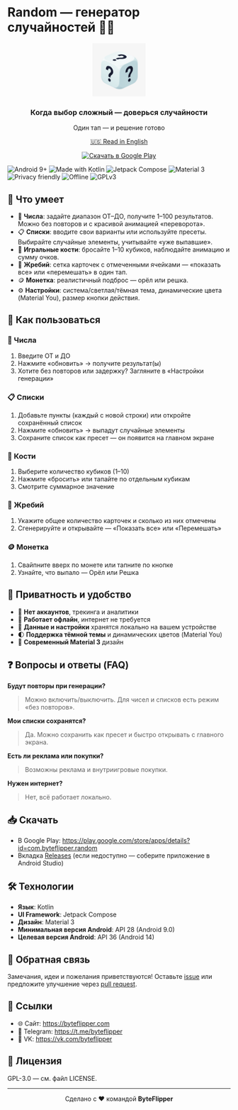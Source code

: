# Random — генератор случайностей 🎲✨

<div align="center">
  <img src="app/src/main/ic_launcher-playstore.png" alt="Random App Logo" width="120" height="120">
  <h3>Когда выбор сложный — доверься случайности</h3>
  <p>Один тап — и решение готово</p>
  <p><a href="README_EN.md">🇺🇸 Read in English</a></p>
  <p>
    <a href="https://play.google.com/store/apps/details?id=com.byteflipper.random">
      <img src="https://img.shields.io/badge/Get%20it%20on-Google%20Play-3DDC84?logo=googleplay&logoColor=white" alt="Скачать в Google Play" />
    </a>
  </p>
</div>

![Android 9+](https://img.shields.io/badge/Android-9%2B-3DDC84?logo=android&logoColor=white)
![Made with Kotlin](https://img.shields.io/badge/Made%20with-Kotlin-7F52FF?logo=kotlin&logoColor=white)
![Jetpack Compose](https://img.shields.io/badge/Jetpack%20Compose-UI-4285F4)
![Material 3](https://img.shields.io/badge/Material%203-Design-FF6F00)
![Privacy friendly](https://img.shields.io/badge/Privacy-friendly-00BFA5)
![Offline](https://img.shields.io/badge/Works-Offline-795548)
![GPLv3](https://img.shields.io/badge/License-GPLv3-black)

## 🚀 Что умеет

- 🔢 **Числа**: задайте диапазон ОТ–ДО, получите 1–100 результатов. Можно без повторов и с красивой анимацией «переворота».
- 📋 **Списки**: вводите свои варианты или используйте пресеты. Выбирайте случайные элементы, учитывайте «уже выпавшие».
- 🎲 **Игральные кости**: бросайте 1–10 кубиков, наблюдайте анимацию и сумму очков.
- 🎯 **Жребий**: сетка карточек с отмеченными ячейками — «показать все» или «перемешать» в один тап.
- 🪙 **Монетка**: реалистичный подброс — орёл или решка.
- ⚙️ **Настройки**: система/светлая/тёмная тема, динамические цвета (Material You), размер кнопки действия.

## 📱 Как пользоваться

### 🔢 Числа
1. Введите ОТ и ДО
2. Нажмите «обновить» → получите результат(ы)
3. Хотите без повторов или задержку? Загляните в «Настройки генерации»

### 📋 Списки
1. Добавьте пункты (каждый с новой строки) или откройте сохранённый список
2. Нажмите «обновить» → выпадут случайные элементы
3. Сохраните список как пресет — он появится на главном экране

### 🎲 Кости
1. Выберите количество кубиков (1–10)
2. Нажмите «бросить» или тапайте по отдельным кубикам
3. Смотрите суммарное значение

### 🎯 Жребий
1. Укажите общее количество карточек и сколько из них отмечены
2. Сгенерируйте и открывайте — «Показать все» или «Перемешать»

### 🪙 Монетка
1. Свайпните вверх по монете или тапните по кнопке
2. Узнайте, что выпало — Орёл или Решка

## 🔐 Приватность и удобство

- 🔐 **Нет аккаунтов**, трекинга и аналитики
- 📵 **Работает офлайн**, интернет не требуется
- 💾 **Данные и настройки** хранятся локально на вашем устройстве
- 🌓 **Поддержка тёмной темы** и динамических цветов (Material You)
- 🎨 **Современный Material 3** дизайн

## ❓ Вопросы и ответы (FAQ)

**Будут повторы при генерации?**
> Можно включить/выключить. Для чисел и списков есть режим «без повторов».

**Мои списки сохранятся?**
> Да. Можно сохранить как пресет и быстро открывать с главного экрана.

**Есть ли реклама или покупки?**
> Возможны реклама и внутриигровые покупки.

**Нужен интернет?**
> Нет, всё работает локально.

## 📥 Скачать

- В Google Play: https://play.google.com/store/apps/details?id=com.byteflipper.random
- Вкладка [Releases](https://github.com/ByteFlipper-58/Random/releases) (если недоступно — соберите приложение в Android Studio)

## 🛠 Технологии

- **Язык**: Kotlin
- **UI Framework**: Jetpack Compose
- **Дизайн**: Material 3
- **Минимальная версия Android**: API 28 (Android 9.0)
- **Целевая версия Android**: API 36 (Android 14)

## 🤝 Обратная связь

Замечания, идеи и пожелания приветствуются! Оставьте [issue](https://github.com/ByteFlipper-58/Random/issues) или предложите улучшение через [pull request](https://github.com/ByteFlipper-58/Random/pulls).

## 🔗 Ссылки

- 🌐 Сайт: https://byteflipper.com
- 💬 Telegram: https://t.me/byteflipper
- 📱 VK: https://vk.com/byteflipper

## 📄 Лицензия

GPL-3.0 — см. файл LICENSE.

---

<div align="center">
  <p>Сделано с ❤️ командой <strong>ByteFlipper</strong></p>
</div>
